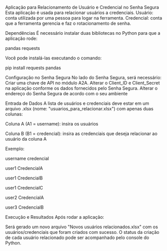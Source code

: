 Aplicação para Relacionamento de Usuário e Credencial no Senha Segura
Esta aplicação é usada para relacionar usuários a credenciais.
  Usuário: conta utilizada por uma pessoa para logar na ferramenta.
  Credencial: conta que a ferramenta gerencia e faz o rotacionamento de senha.

Dependências
É necessário instalar duas bibliotecas no Python para que a aplicação rode:

pandas
requests

Você pode instalá-las executando o comando:

pip install requests pandas



Configuração no Senha Segura
No lado do Senha Segura, será necessário:
Criar uma chave de API no módulo A2A.
Alterar o Client_ID e Client_Secret na aplicação conforme os dados fornecidos pelo Senha Segura.
Alterar o endereço do Senha Segura de acordo com o seu ambiente
  
Entrada de Dados
A lista de usuários e credenciais deve estar em um arquivo .xlsx (nome: "usuarios_para_relacionar.xlsx") com apenas duas colunas:

Coluna A (A1 = username): insira os usuários

Coluna B (B1 = credencial): insira as credenciais que deseja relacionar ao usuário da coluna A


  
Exemplo:

username  credencial

user1    CredencialA

user1    CredencialB

user1    CredencialC

user2    CredencialA

user3    CredencialB

    
Execução e Resultados
Após rodar a aplicação:

Será gerado um novo arquivo "Novos usuários relacionados.xlsx"  com os usuários/credenciais que foram criados com sucesso.
O status da criação de cada usuário relacionado pode ser acompanhado pelo console do Python.
